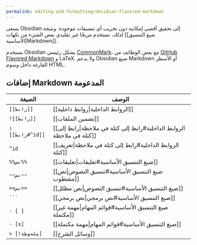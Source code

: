 ```yaml
---
permalink: editing-and-formatting/obsidian-flavored-markdown
---
```


يسعى Obsidian إلى تحقيق أقصى إمكانية دون تخريب أي تنسيقات موجودة. ونتيجة لذلك، نستخدم مزيجًا غير تقليدي بعض الشيء من نكهات [[صيغ التنسيق الأساسية|Markdown]].

يستخدم Obsidian بشكل رئيسي [CommonMark](https://commonmark.org)، مع بعض الوظائف من [GitHub Flavored Markdown](https://commonmark.org) و LaTeX. ولا يدعم Obsidian صيغ Markdown أو الأسطر الفارغة داخل وسوم HTML.

## إضافات Markdown المدعومة

| الصيغة          | الوصف                                                                 |
| --------------- | --------------------------------------------------------------------- |
| `[[رابط]]`      | [[الروابط الداخلية\|روابط داخلية]]                                    |
| `![[رابط]]`     | [[تضمين الملفات]]                                                     |
| `![[رابط#^id]]` | [[الروابط الداخلية#رابط إلى كتلة في ملاحظة\|رابط إلى كتلة في ملاحظة]] |
| `^id`           | [[الروابط الداخلية#رابط إلى كتلة في ملاحظة\|تعريف كتلة]]              |
| `%%نص%%`        | [[صيغ التنسيق الأساسية#تعليقات\|تعليقات]]                             |
| `~~نص~~`        | [[صيغ التنسيق الأساسية#تنسيق النصوص\|نص مشطوب]]                       |
| `==نص==`        | [[صيغ التنسيق الأساسية#تنسيق النصوص\|نص مظلل]]                        |
| ` ``` `         | [[صيغ التنسيق الأساسية#نص برمجي\|نص برمجي]]                           |
| `- [ ]`         | [[صيغ التنسيق الأساسية#قوائم المهام\|مهمة غير مكتملة]]                |
| `- [x]`         | [[صيغ التنسيق الأساسية#قوائم المهام\|مهمة مكتملة]]                    |
| `> [!ملحوظة]`   | [[وسائل الشرح]]                                                      |
